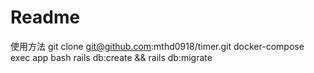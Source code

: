 # Readme

使用方法
git clone git@github.com:mthd0918/timer.git
docker-compose exec app bash
rails db:create && rails db:migrate